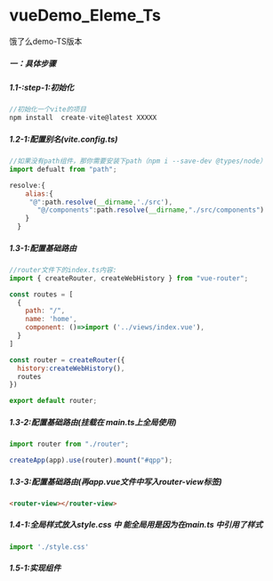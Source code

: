 # vueDemo_Eleme_Ts
饿了么demo-TS版本

##### 一：具体步骤

##### 1.1-:step-1:初始化

~~~js
//初始化一个vite的项目
npm install  create-vite@latest XXXXX


~~~

##### 1.2-1:配置别名(vite.config.ts)

~~~js
//如果没有path组件，那你需要安装下path（npm i --save-dev @types/node）
import defualt from "path";

resolve:{
    alias:{
     "@":path.resolve(__dirname,'./src'),
       "@/components":path.resolve(__dirname,"./src/components")
    }
  }
~~~

##### 1.3-1:配置基础路由

~~~js
//router文件下的index.ts内容:
import { createRouter, createWebHistory } from "vue-router";

const routes = [
  {
    path: "/",
    name: 'home',
    component: ()=>import ('../views/index.vue'), 
  }
]

const router = createRouter({
  history:createWebHistory(),
  routes
})

export default router;
~~~

##### 1.3-2:配置基础路由(挂载在 main.ts上全局使用)

~~~js
import router from "./router";

createApp(app).use(router).mount("#qpp");

~~~

##### 1.3-3:配置基础路由(再app.vue文件中写入router-view标签)

~~~html
<router-view></router-view>
~~~



##### 1.4-1:全局样式放入style.css 中 能全局用是因为在main.ts 中引用了样式

~~~js
import './style.css'
~~~

 ##### 1.5-1:实现组件

~~~js 
~~~








